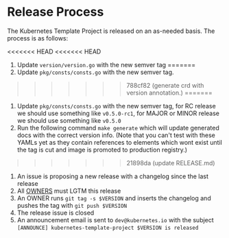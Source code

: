 # Release Process

The Kubernetes Template Project is released on an as-needed basis. The process is as follows:

<<<<<<< HEAD
<<<<<<< HEAD
1. Update `version/version.go` with the new semver tag
=======
1. Update `pkg/consts/consts.go` with the new semver tag.
>>>>>>> 788cf82 (generate crd with version annotation.)
=======
1. Update `pkg/consts/consts.go` with the new semver tag, for RC release we should use something like `v0.5.0-rc1`, for MAJOR or MINOR release we should use something like `v0.5.0`
1. Run the following command `make generate` which will update generated docs with the correct version info. (Note that you can't test with these YAMLs yet as they contain references to elements which wont exist until the tag is cut and image is promoted to production registry.)
>>>>>>> 21898da (update RELEASE.md)
1. An issue is proposing a new release with a changelog since the last release
1. All [OWNERS](OWNERS) must LGTM this release
1. An OWNER runs `git tag -s $VERSION` and inserts the changelog and pushes the tag with `git push $VERSION`
1. The release issue is closed
1. An announcement email is sent to `dev@kubernetes.io` with the subject `[ANNOUNCE] kubernetes-template-project $VERSION is released`

